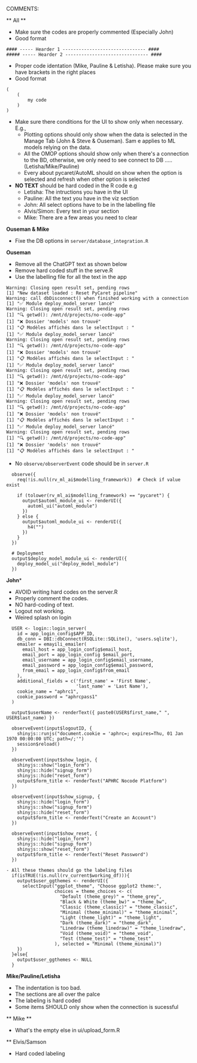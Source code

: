 COMMENTS:

** All **

- Make sure the codes are properly commented (Especially John)
- Good format

```
#### ----- Hearder 1 ------------------------------- ####
##### ----- Hearder 2 ------------------------------- ####
```

- Proper code identation (Mike, Pauline & Letisha). Please make sure you have brackets in the right places
- Good format

```
(
	(
		my code
	)
)
```

- Make sure there conditions for the UI to show only when necessary. E.g.,
	- Plotting options should only show when the data is selected in the Manage Tab (John & Steve & Ouseman). Sam e applies to ML models relying on the data.
	- All the OMOP options should show only when there's a connection to the BD, otherwise, we only need to see connect to DB ..... (Letisha/Mike/Pauline)
	- Every about pycaret/AutoML should on show when the option is selected and refresh when other option is selected
- **NO TEXT** should be hard coded in the R code e.g
	- Letisha: The intructions you have in the UI
	- Pauline: All the text you have in the viz section
	- John: All select options have to be in the labelling file
	- Alvis/Simon: Every text in your section
	- Mike: There are a few areas you need to clear


**Ouseman & Mike**
- Fixe the DB options in `server/database_integration.R`

**Ouseman**
- Remove all the ChatGPT text as shown below
- Remove hard coded stuff in the serve.R
- Use the labelling file for all the text in the app


```
Warning: Closing open result set, pending rows
[1] "New dataset loaded : Reset PyCaret pipeline"
Warning: call dbDisconnect() when finished working with a connection
[1] "✅ Module deploy_model_server lancé"
Warning: Closing open result set, pending rows
[1] "🔍 getwd(): /mnt/d/projects/no-code-app"
[1] "❌ Dossier 'models' non trouvé"
[1] "📋 Modèles affichés dans le selectInput : "
[1] "✅ Module deploy_model_server lancé"
Warning: Closing open result set, pending rows
[1] "🔍 getwd(): /mnt/d/projects/no-code-app"
[1] "❌ Dossier 'models' non trouvé"
[1] "📋 Modèles affichés dans le selectInput : "
[1] "✅ Module deploy_model_server lancé"
Warning: Closing open result set, pending rows
[1] "🔍 getwd(): /mnt/d/projects/no-code-app"
[1] "❌ Dossier 'models' non trouvé"
[1] "📋 Modèles affichés dans le selectInput : "
[1] "✅ Module deploy_model_server lancé"
Warning: Closing open result set, pending rows
[1] "🔍 getwd(): /mnt/d/projects/no-code-app"
[1] "❌ Dossier 'models' non trouvé"
[1] "📋 Modèles affichés dans le selectInput : "
[1] "✅ Module deploy_model_server lancé"
Warning: Closing open result set, pending rows
[1] "🔍 getwd(): /mnt/d/projects/no-code-app"
[1] "❌ Dossier 'models' non trouvé"
[1] "📋 Modèles affichés dans le selectInput : "

```

- No `observe/observerEvent` code should be in `server.R`

```
  observe({
    req(!is.null(rv_ml_ai$modelling_framework))  # Check if value exist

    if (tolower(rv_ml_ai$modelling_framework) == "pycaret") {
      output$automl_module_ui <- renderUI({
        automl_ui("automl_module")
      })
    } else {
      output$automl_module_ui <- renderUI({
        h4("")
      })
    }
  })

  # Deployment
  output$deploy_model_module_ui <- renderUI({
    deploy_model_ui("deploy_model_module")
  })

```

**John***

- AVOID writing hard codes on the server.R
- Properly comment the codes.
- NO hard-coding of text.
- Logout not working.
- Weired splash on login


```
  USER <- login::login_server(
    id = app_login_config$APP_ID,
    db_conn = DBI::dbConnect(RSQLite::SQLite(), 'users.sqlite'),
    emailer = emayili_emailer(
      email_host = app_login_config$email_host,
      email_port = app_login_config $email_port,
      email_username = app_login_config$email_username,
      email_password = app_login_config$email_password,
      from_email = app_login_config$from_email
    ),
    additional_fields = c('first_name' = 'First Name',
                          'last_name' = 'Last Name'),
    cookie_name = "aphrc1",
    cookie_password = "aphrcpass1"
  )

  output$userName <- renderText({ paste0(USER$first_name," ", USER$last_name) })

  observeEvent(input$logoutID, {
    shinyjs::runjs("document.cookie = 'aphrc=; expires=Thu, 01 Jan 1970 00:00:00 UTC; path=/;'")
    session$reload()
  })

  observeEvent(input$show_login, {
    shinyjs::show("login_form")
    shinyjs::hide("signup_form")
    shinyjs::hide("reset_form")
    output$form_title <- renderText("APHRC Nocode Platform")
  })

  observeEvent(input$show_signup, {
    shinyjs::hide("login_form")
    shinyjs::show("signup_form")
    shinyjs::hide("reset_form")
    output$form_title <- renderText("Create an Account")
  })

  observeEvent(input$show_reset, {
    shinyjs::hide("login_form")
    shinyjs::hide("signup_form")
    shinyjs::show("reset_form")
    output$form_title <- renderText("Reset Password")
  })

- All these themes should go the labeling files 
  if(isTRUE(!is.null(rv_current$working_df))){
    output$user_ggthemes <- renderUI({
      selectInput("ggplot_theme", "Choose ggplot2 theme:",
                  choices = theme_choices <- c(
                    "Default (theme_grey)" = "theme_grey",
                    "Black & White (theme_bw)" = "theme_bw",
                    "Classic (theme_classic)" = "theme_classic",
                    "Minimal (theme_minimal)" = "theme_minimal",
                    "Light (theme_light)" = "theme_light",
                    "Dark (theme_dark)" = "theme_dark",
                    "Linedraw (theme_linedraw)" = "theme_linedraw",
                    "Void (theme_void)" = "theme_void",
                    "Test (theme_test)" = "theme_test"
                  ), selected = "Minimal (theme_minimal)")
    })
  }else{
    output$user_ggthemes <- NULL
  }
```


**Mike/Pauline/Letisha**

- The indentation is too bad.
- The sections are all over the palce
- The labeling is hard coded
- Some items SHOULD only show when the connection is sucessful

** Mike **

- What's the empty else in ui/upload_form.R

** Elvis/Samson

- Hard coded labeling 

